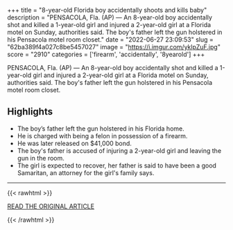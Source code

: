 +++
title = "8-year-old Florida boy accidentally shoots and kills baby"
description = "PENSACOLA, Fla. (AP) — An 8-year-old boy accidentally shot and killed a 1-year-old girl and injured a 2-year-old girl at a Florida motel on Sunday, authorities said. The boy's father left the gun holstered in his Pensacola motel room closet."
date = "2022-06-27 23:09:53"
slug = "62ba389f4a027c8be5457027"
image = "https://i.imgur.com/yklpZuF.jpg"
score = "2910"
categories = ['firearm', 'accidentally', '8yearold']
+++

PENSACOLA, Fla. (AP) — An 8-year-old boy accidentally shot and killed a 1-year-old girl and injured a 2-year-old girl at a Florida motel on Sunday, authorities said. The boy's father left the gun holstered in his Pensacola motel room closet.

## Highlights

- The boy’s father left the gun holstered in his Florida home.
- He is charged with being a felon in possession of a firearm.
- He was later released on $41,000 bond.
- The boy's father is accused of injuring a 2-year-old girl and leaving the gun in the room.
- The girl is expected to recover, her father is said to have been a good Samaritan, an attorney for the girl's family says.

---

{{< rawhtml >}}
  <p class="article-category">
    <a target="_blank" href="https://apnews.com/article/florida-accidents-pensacola-4e157bcc00e3b7de4050314fe568e507">READ THE ORIGINAL ARTICLE</a>
  </p>
{{< /rawhtml >}}
